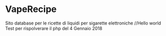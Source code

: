 # VapeRecipe
Sito database per le ricette di liquidi per sigarette elettroniche
//Hello world
Test per rispolverare il php del 4 Gennaio 2018

